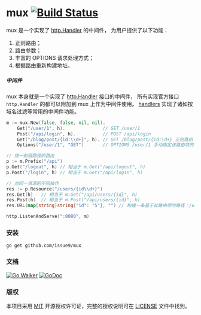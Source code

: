 mux [![Build Status](https://travis-ci.org/issue9/mux.svg?branch=master)](https://travis-ci.org/issue9/mux)
======

mux 是一个实现了 [http.Handler](https://godoc.org/net/http#Handler) 的中间件，
为用户提供了以下功能：

1. 正则路由；
1. 路由参数；
1. 丰富的 OPTIONS 请求处理方式；
1. 根据路由重新构建地址。


##### 中间件

mux 本身就是一个实现了 [http.Handler](https://godoc.org/net/http#Handler) 接口的中间件，
所有实现官方接口 `http.Handler` 的都可以附加到 mux 上作为中间件使用。
[handlers](https://github.com/issue9/handlers) 实现了诸如按域名过滤等常用的中间件功能。


```go
m := mux.New(false, false, nil, nil).
    Get("/user/1", h).              // GET /user/1
    Post("/api/login", h).          // POST /api/login
    Get("/blog/post/{id:\\d+}", h). // GET /blog/post/{id:\d+} 正则路由
    Options("/user/1", "GET")       // OPTIONS /user/1 手动指定该路由项的 OPTIONS 请求方法返回内容

// 统一前缀路径的路由
p := m.Prefix("/api")
p.Get("/logout", h) // 相当于 m.Get("/api/logout", h)
p.Post("/login", h) // 相当于 m.Get("/api/login", h)

// 对同一资源的不同操作
res := p.Resource("/users/{id\\d+}")
res.Get(h)   // 相当于 m.Get("/api/users/{id}", h)
res.Post(h)  // 相当于 m.Post("/api/users/{id}", h)
res.URL(map[string]string{"id": "5"}, "") // 构建一条基于此路由项的路径：/users/5

http.ListenAndServe(":8080", m)
```


### 安装

```shell
go get github.com/issue9/mux
```


### 文档

[![Go Walker](https://gowalker.org/api/v1/badge)](https://gowalker.org/github.com/issue9/mux)
[![GoDoc](https://godoc.org/github.com/issue9/mux?status.svg)](https://godoc.org/github.com/issue9/mux)


### 版权

本项目采用 [MIT](https://opensource.org/licenses/MIT) 开源授权许可证，完整的授权说明可在 [LICENSE](LICENSE) 文件中找到。
